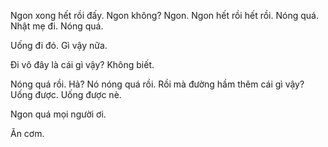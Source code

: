 Ngon xong hết rồi đấy.
Ngon không? Ngon.
Ngon hết rồi hết rồi.
Nóng quá.
Nhật mẹ đi.
Nóng quá.

Uống đi đó.
Gì vậy nữa.

Đi vô đây là cái gì vậy? Không biết.

Nóng quá rồi.
Hả? Nó nóng quá rồi.
Rồi mà đường hầm thêm cái gì vậy? Uống được. Uống được nè.

Ngon quá mọi người ơi.

Ăn cơm.